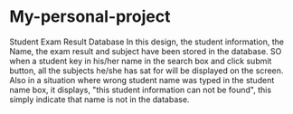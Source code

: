 # My-personal-project
Student Exam Result Database
In this design, the student information, the Name, the exam result and subject have been stored in the database.
SO when a student key in his/her name in the search box and click submit button, all the subjects he/she has sat for will be displayed on the screen.
Also in a situation where wrong student name was typed in the student name box, it displays, "this student information can not be found", this simply indicate that name is not in the database.
  